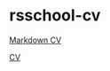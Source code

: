 # rsschool-cv
[Markdown CV](https://theartxdw.github.io/rsschool-cv/cv)

[CV](https://theartxdw.github.io/rsschool-cv/)

